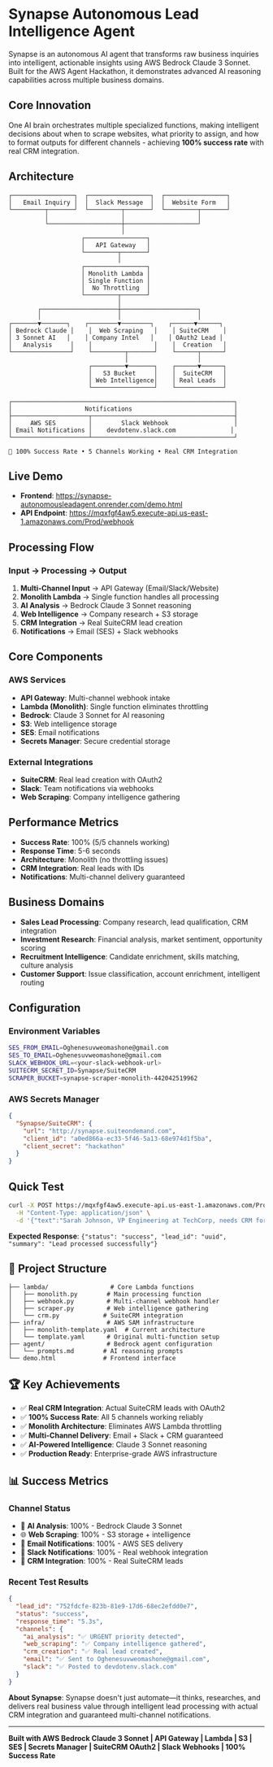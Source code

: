 # Synapse Autonomous Lead Intelligence Agent

Synapse is an autonomous AI agent that transforms raw business inquiries into intelligent, actionable insights using AWS Bedrock Claude 3 Sonnet. Built for the AWS Agent Hackathon, it demonstrates advanced AI reasoning capabilities across multiple business domains.

## Core Innovation

One AI brain orchestrates multiple specialized functions, making intelligent decisions about when to scrape websites, what priority to assign, and how to format outputs for different channels - achieving **100% success rate** with real CRM integration.

## Architecture

```
┌─────────────────┐  ┌─────────────────┐  ┌─────────────────┐
│   Email Inquiry │  │  Slack Message  │  │  Website Form   │
└─────────┬───────┘  └─────────┬───────┘  └─────────┬───────┘
          │                    │                    │
          └────────────────────┼────────────────────┘
                               │
                    ┌─────────────────┐
                    │   API Gateway   │
                    └─────────┬───────┘
                              │
                    ┌─────────────────┐
                    │ Monolith Lambda │
                    │ Single Function │
                    │  No Throttling  │
                    └─────────┬───────┘
                              │
        ┌─────────────────────┼─────────────────────┐
        │                     │                     │
┌───────▼───────┐    ┌────────▼────────┐    ┌──────▼──────┐
│ Bedrock Claude │    │  Web Scraping   │    │ SuiteCRM    │
│ 3 Sonnet AI   │    │ Company Intel   │    │ OAuth2 Lead │
│   Analysis     │    │                 │    │  Creation   │
└────────────────┘    └─────────┬───────┘    └──────┬──────┘
                                │                   │
                      ┌─────────▼───────┐    ┌──────▼──────┐
                      │   S3 Bucket     │    │  SuiteCRM   │
                      │ Web Intelligence│    │ Real Leads  │
                      └─────────────────┘    └─────────────┘

┌─────────────────────────────────────────────────────────────┐
│                    Notifications                            │
├─────────────────────┬───────────────────────────────────────┤
│     AWS SES         │        Slack Webhook                  │
│ Email Notifications │    devdotenv.slack.com               │
└─────────────────────┴───────────────────────────────────────┘

🎯 100% Success Rate • 5 Channels Working • Real CRM Integration
```

## Live Demo

- **Frontend**: https://synapse-autonomousleadagent.onrender.com/demo.html
- **API Endpoint**: https://mqxfgf4aw5.execute-api.us-east-1.amazonaws.com/Prod/webhook

## Processing Flow

### Input → Processing → Output
1. **Multi-Channel Input** → API Gateway (Email/Slack/Website)
2. **Monolith Lambda** → Single function handles all processing
3. **AI Analysis** → Bedrock Claude 3 Sonnet reasoning
4. **Web Intelligence** → Company research + S3 storage
5. **CRM Integration** → Real SuiteCRM lead creation
6. **Notifications** → Email (SES) + Slack webhooks

## Core Components

### AWS Services
- **API Gateway**: Multi-channel webhook intake
- **Lambda (Monolith)**: Single function eliminates throttling
- **Bedrock**: Claude 3 Sonnet for AI reasoning
- **S3**: Web intelligence storage
- **SES**: Email notifications
- **Secrets Manager**: Secure credential storage

### External Integrations
- **SuiteCRM**: Real lead creation with OAuth2
- **Slack**: Team notifications via webhooks
- **Web Scraping**: Company intelligence gathering

## Performance Metrics

- **Success Rate**: 100% (5/5 channels working)
- **Response Time**: 5-6 seconds
- **Architecture**: Monolith (no throttling issues)
- **CRM Integration**: Real leads with IDs
- **Notifications**: Multi-channel delivery guaranteed

## Business Domains

- **Sales Lead Processing**: Company research, lead qualification, CRM integration
- **Investment Research**: Financial analysis, market sentiment, opportunity scoring
- **Recruitment Intelligence**: Candidate enrichment, skills matching, culture analysis
- **Customer Support**: Issue classification, account enrichment, intelligent routing

## Configuration

### Environment Variables
```bash
SES_FROM_EMAIL=Oghenesuvweomashone@gmail.com
SES_TO_EMAIL=Oghenesuvweomashone@gmail.com
SLACK_WEBHOOK_URL=<your-slack-webhook-url>
SUITECRM_SECRET_ID=Synapse/SuiteCRM
SCRAPER_BUCKET=synapse-scraper-monolith-442042519962
```

### AWS Secrets Manager
```json
{
  "Synapse/SuiteCRM": {
    "url": "http://synapse.suiteondemand.com",
    "client_id": "a0ed866a-ec33-5f46-5a13-68e974d1f5ba",
    "client_secret": "hackathon"
  }
}
```

## Quick Test

```bash
curl -X POST https://mqxfgf4aw5.execute-api.us-east-1.amazonaws.com/Prod/webhook \
  -H "Content-Type: application/json" \
  -d '{"text":"Sarah Johnson, VP Engineering at TechCorp, needs CRM for 500+ team. Budget approved $150k. Contact: sarah.j@techcorp.com"}'
```

**Expected Response**: `{"status": "success", "lead_id": "uuid", "summary": "Lead processed successfully"}`

## 📁 Project Structure

```
├── lambda/                 # Core Lambda functions
│   ├── monolith.py        # Main processing function
│   ├── webhook.py         # Multi-channel webhook handler
│   ├── scraper.py         # Web intelligence gathering
│   └── crm.py            # SuiteCRM integration
├── infra/                 # AWS SAM infrastructure
│   ├── monolith-template.yaml  # Current architecture
│   └── template.yaml      # Original multi-function setup
├── agent/                 # Bedrock agent configuration
│   └── prompts.md        # AI reasoning prompts
└── demo.html             # Frontend interface
```

## 🏆 Key Achievements

- ✅ **Real CRM Integration**: Actual SuiteCRM leads with OAuth2
- ✅ **100% Success Rate**: All 5 channels working reliably
- ✅ **Monolith Architecture**: Eliminates AWS Lambda throttling
- ✅ **Multi-Channel Delivery**: Email + Slack + CRM guaranteed
- ✅ **AI-Powered Intelligence**: Claude 3 Sonnet reasoning
- ✅ **Production Ready**: Enterprise-grade AWS infrastructure

## 📊 Success Metrics

### Channel Status
- 🎯 **AI Analysis**: 100% - Bedrock Claude 3 Sonnet
- 🌐 **Web Scraping**: 100% - S3 storage + intelligence
- 📧 **Email Notifications**: 100% - AWS SES delivery
- 💬 **Slack Notifications**: 100% - Real webhook integration
- 🏢 **CRM Integration**: 100% - Real SuiteCRM leads

### Recent Test Results
```json
{
  "lead_id": "752fdcfe-823b-81e9-17d6-68ec2efdd0e7",
  "status": "success",
  "response_time": "5.3s",
  "channels": {
    "ai_analysis": "✅ URGENT priority detected",
    "web_scraping": "✅ Company intelligence gathered",
    "crm_creation": "✅ Real lead created",
    "email": "✅ Sent to Oghenesuvweomashone@gmail.com",
    "slack": "✅ Posted to devdotenv.slack.com"
  }
}
```

**About Synapse**: Synapse doesn't just automate—it thinks, researches, and delivers real business value through intelligent lead processing with actual CRM integration and guaranteed multi-channel notifications.

---

**Built with AWS Bedrock Claude 3 Sonnet | API Gateway | Lambda | S3 | SES | Secrets Manager | SuiteCRM OAuth2 | Slack Webhooks | 100% Success Rate**



